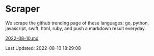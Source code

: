 # Scraper

We scrape the github trending page of these languages: go, python, javascript, swift, html, ruby, and push a markdown result everyday.

[2022-08-10.md](https://github.com/henson/Scraper/blob/master/2022-08-10.md)

Last Updated: 2022-08-10 18:29:08